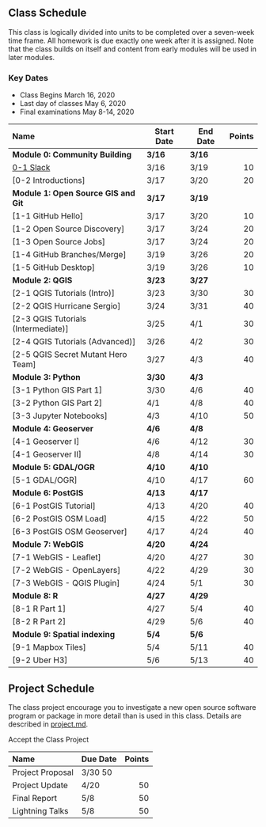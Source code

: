 
## Class Schedule

This class is logically divided into units to be completed over a seven-week time frame. All homework is due exactly one week after it is assigned. Note that the class builds on itself and content from early modules will be used in later modules.

### Key Dates
- Class Begins	March 16, 2020
- Last day of classes	May 6, 2020
- Final examinations	May 8-14, 2020

| Name | Start Date | End Date | Points |
| :--- | --- | --- | ---: |
| **Module 0: Community Building** | **3/16** | **3/16**  |   |
| [0-1 Slack](https://classroom.github.com/a/d3jQsMpu) | 3/16 | 3/19 | 10 |
| [0-2 Introductions] | 3/17 | 3/20 | 20 |
| **Module 1: Open Source GIS and Git** | **3/17** | **3/19**  |   |
| [1-1 GitHub Hello] | 3/17 | 3/20 | 10 |
| [1-2 Open Source Discovery] | 3/17 | 3/24 | 20 |
| [1-3 Open Source Jobs] | 3/17 | 3/24 | 20 |
| [1-4 GitHub Branches/Merge] | 3/19 | 3/26 | 20 |
| [1-5 GitHub Desktop] | 3/19 | 3/26 | 10 |
| **Module 2: QGIS** | **3/23** | **3/27** | |
| [2-1 QGIS Tutorials (Intro)] | 3/23 | 3/30 | 30 |
| [2-2 QGIS Hurricane Sergio] | 3/24 | 3/31  | 40 |
| [2-3 QGIS Tutorials (Intermediate)]  | 3/25 | 4/1 | 30 |
| [2-4 QGIS Tutorials (Advanced)] | 3/26 |4/2 | 30 |
| [2-5 QGIS Secret Mutant Hero Team] | 3/27 | 4/3 | 40 |
| **Module 3: Python** | **3/30** | **4/3** |  |
| [3-1 Python GIS Part 1] | 3/30 | 4/6 | 40 |
| [3-2 Python GIS Part 2] | 4/1 | 4/8 | 40 |
| [3-3 Jupyter Notebooks] | 4/3 | 4/10 | 50 |
| **Module 4: Geoserver** | **4/6** | **4/8** | |
| [4-1 Geoserver I] | 4/6 | 4/12 | 30 |
| [4-1 Geoserver II] | 4/8 | 4/14 | 30 |
| **Module 5: GDAL/OGR** | **4/10** | **4/10** | |
| [5-1 GDAL/OGR] | 4/10 | 4/17 | 60 |
| **Module 6: PostGIS** | **4/13** | **4/17** | |
| [6-1 PostGIS Tutorial] | 4/13 | 4/20 | 40 |
| [6-2 PostGIS OSM Load] | 4/15 | 4/22 | 50 |
| [6-3 PostGIS OSM Geoserver] | 4/17 | 4/24 | 40 |
| **Module 7: WebGIS** | **4/20** | **4/24** | |
| [7-1 WebGIS - Leaflet] | 4/20 | 4/27 | 30 |
| [7-2 WebGIS - OpenLayers] | 4/22 | 4/29 | 30 |
| [7-3 WebGIS - QGIS Plugin] | 4/24 | 5/1 | 30 |
| **Module 8: R** | **4/27** | **4/29** |  |
| [8-1 R Part 1] | 4/27 | 5/4 | 40 |
| [8-2 R Part 2] | 4/29 | 5/6 | 40 |
| **Module 9: Spatial indexing** | **5/4** | **5/6** |  |
| [9-1 Mapbox Tiles] | 5/4 | 5/11 | 40 |
| [9-2 Uber H3] | 5/6 | 5/13 | 40 |

## Project Schedule
The class project encourage you to investigate a new open source software program or package in more detail than
is used in this class. Details are described in [project.md](project.md).

Accept the Class Project

| Name | Due Date | Points |
| :--- | --- | ---: |
| Project Proposal | 3/30  50  |
| Project Update | 4/20 | 50  |
| Final Report | 5/8 | 50  |
| Lightning Talks | 5/8 | 50  |
